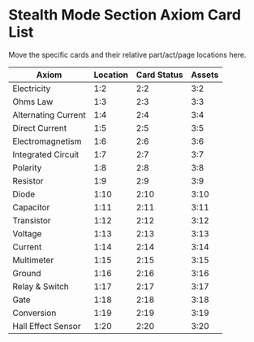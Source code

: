 # Stealth Mode Section Axiom Card List

Move the specific cards and their relative part/act/page locations here.

| Axiom | Location | Card Status | Assets |
| --- | --- | --- | --- |
| Electricity | 1:2 | 2:2 | 3:2 |
| Ohms Law | 1:3 | 2:3 | 3:3 |
| Alternating Current | 1:4 | 2:4 | 3:4 |
| Direct Current | 1:5 | 2:5 | 3:5 |
| Electromagnetism | 1:6 | 2:6 | 3:6 |
| Integrated Circuit | 1:7 | 2:7 | 3:7 |
| Polarity | 1:8 | 2:8 | 3:8 |
| Resistor | 1:9 | 2:9 | 3:9 |
| Diode | 1:10 | 2:10 | 3:10 |
| Capacitor | 1:11 | 2:11 | 3:11 |
| Transistor | 1:12 | 2:12 | 3:12 |
| Voltage | 1:13 | 2:13 | 3:13 |
| Current | 1:14 | 2:14 | 3:14 |
| Multimeter | 1:15 | 2:15 | 3:15 |
| Ground | 1:16 | 2:16 | 3:16 |
| Relay & Switch | 1:17 | 2:17 | 3:17 |
| Gate | 1:18 | 2:18 | 3:18 |
| Conversion | 1:19 | 2:19 | 3:19 |
| Hall Effect Sensor | 1:20 | 2:20 | 3:20 |




